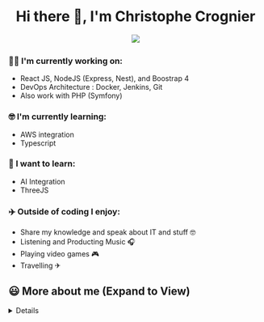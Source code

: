 
<h1 align="center">
    Hi there 👋, I'm Christophe Crognier
</h1>

<p align="center">
  <a href="https://github.com/DenverCoder1/readme-typing-svg"><img src="https://readme-typing-svg.herokuapp.com?color=2962FF&center=true&lines=Full+Stack+Developper;Web+Development+Teacher;&width=500&height=50""></a>
</p>


### :technologist: I'm currently working on:

- React JS, NodeJS (Express, Nest), and Boostrap 4
- DevOps Architecture : Docker, Jenkins, Git
- Also work with PHP (Symfony)

### :nerd_face: I'm currently learning:

- AWS integration
- Typescript

### :thinking: I want to learn:

- AI Integration
- ThreeJS

### ✈️ Outside of coding I enjoy:
- Share my knowledge and speak about IT and stuff 🤓
- Listening and Producting Music 🎧 
- Playing video games 🎮 
- Travelling ✈

## 😃 More about me  (Expand to View) 
<details>     
      
##  🛠️ Languages and Tools:

#### Programming Languages:
 
<table>
  
  <tr>
    <th>Skill</th>
    <th>Technologies</th>
  </tr>
  
  <tr>
    <td>
      <i>Frontent Development</i>
    </td>
    <td>
      <a href="https://reactjs.org/" target="_blank">
        <img src="https://raw.githubusercontent.com/devicons/devicon/master/icons/react/react-original-wordmark.svg" alt="react" width="40" height="40"/>
      </a>
      <a href="https://www.w3.org/html/" target="_blank">
        <img src="https://raw.githubusercontent.com/devicons/devicon/master/icons/html5/html5-original-wordmark.svg" alt="html5" width="40" height="40"/>
      </a>
      <a href="https://www.w3schools.com/css/" target="_blank">
        <img src="https://raw.githubusercontent.com/devicons/devicon/master/icons/css3/css3-original-wordmark.svg" alt="css3" width="40" height="40"/>
      </a>
      <a href="https://material-ui.com/" target="_blank">
        <img src="https://raw.githubusercontent.com/devicons/devicon/master/icons/materialui/materialui-original.svg" alt="react" width="40" height="40"/>
      </a>
      <a href="https://getbootstrap.com" target="_blank">
        <img src="https://raw.githubusercontent.com/devicons/devicon/master/icons/bootstrap/bootstrap-plain-wordmark.svg" alt="bootstrap" width="40" height="40"/>
    </td>
  </tr>
  
  <tr>
    <td>
      <i>Backend Development</i>
    </td>
    <td>
      <a href="https://nodejs.org" target="_blank">
        <img src="https://raw.githubusercontent.com/devicons/devicon/master/icons/nodejs/nodejs-original-wordmark.svg" alt="nodejs" width="40" height="40"/>
      </a>
      <a href="https://www.php.net" target="_blank">
        <img src="https://raw.githubusercontent.com/devicons/devicon/master/icons/php/php-original.svg" alt="php" width="40" height="40"/>
      </a>
      <a href="https://symfony.com/" target="_blank">
        <img src="https://cdn.worldvectorlogo.com/logos/symfony.svg" alt="php" width="40" height="40"/>
      </a>
    </td>
  </tr>

  <tr>
    <td>
      <i>Database</i>
    </td>
    <td>
       <a href="https://www.mysql.com/" target="_blank">
        <img src="https://www.freepnglogos.com/uploads/logo-mysql-png/logo-mysql-mysql-logo-png-images-are-download-crazypng-21.png" alt="mongodb" width="40" height="40"/>
      </a>
      <a href="https://www.mongodb.com/" target="_blank">
        <img src="https://raw.githubusercontent.com/devicons/devicon/master/icons/mongodb/mongodb-original-wordmark.svg" alt="mongodb" width="40" height="40"/>
      </a>
    </td>
  </tr>

  <tr>
    <td>
      <i>Devops</i>
    </td>
    <td>
      <a href="https://aws.amazon.com" target="_blank">
        <img src="https://raw.githubusercontent.com/devicons/devicon/master/icons/amazonwebservices/amazonwebservices-original-wordmark.svg" alt="aws" width="40" height="40"/>
      </a>
      <a href="https://www.jenkins.io" target="_blank">
        <img src="https://www.vectorlogo.zone/logos/jenkins/jenkins-icon.svg" alt="jenkins" width="40" height="40"/>
      </a>
      <a href="https://git-scm.com/" target="_blank">
        <img src="https://www.vectorlogo.zone/logos/git-scm/git-scm-icon.svg" alt="git" width="40" height="40"/>
      </a>
      <a href="https://www.linux.org/" target="_blank">
        <img src="https://raw.githubusercontent.com/devicons/devicon/master/icons/linux/linux-original.svg" alt="linux" width="40" height="40"/>
      </a>
    </td>
  </tr>

  <tr>
    <td>
      <i>Testing</i>
    </td>
    <td>
      <a href="https://mochajs.org" target="_blank">
        <img src="https://www.vectorlogo.zone/logos/mochajs/mochajs-icon.svg" alt="mocha" width="40" height="40"/>
      </a>
      <a href="https://www.selenium.dev/" target="_blank">
        <img src="https://upload.wikimedia.org/wikipedia/commons/d/d5/Selenium_Logo.png" alt="mocha" width="40" height="40"/>
      </a>
    </td>
  </tr>

  <tr>
    <td>
      <i>Software</i>
    </td>
    <td>
      <a href="https://www.adobe.com/products/photoshop.html" target="_blank">
        <img src="https://upload.wikimedia.org/wikipedia/commons/thumb/a/af/Adobe_Photoshop_CC_icon.svg/640px-Adobe_Photoshop_CC_icon.svg.png" alt="xd" width="40" height="40"/>
      </a>
      <a href="https://www.adobe.com/products/premiere.html" target="_blank">
        <img src="https://upload.wikimedia.org/wikipedia/commons/thumb/f/f2/Adobe_Premiere_Pro_Logo.svg/2048px-Adobe_Premiere_Pro_Logo.svg.png" alt="xd" width="40" height="40"/>
      </a>
      <a href="https://www.adobe.com/products/aftereffects.html" target="_blank">
        <img src="https://upload.wikimedia.org/wikipedia/commons/thumb/c/cb/Adobe_After_Effects_CC_icon.svg/2101px-Adobe_After_Effects_CC_icon.svg.png" alt="xd" width="40" height="40"/>
      </a>
      <a href="https://www.ableton.com/" target="_blank">
        <img src="https://upload.wikimedia.org/wikipedia/fr/thumb/0/06/NewAbletonLogo.png/225px-NewAbletonLogo.png" alt="xd" width="40" height="40"/>
      </a>
    </td>
  </tr>

</table>      
</details> 

